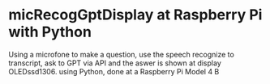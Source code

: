 # micRecogGptDisplay at Raspberry Pi with Python
Using a microfone to make a question, use the speech recognize to transcript, ask to GPT via API and the aswer is shown at display OLEDssd1306.
using Python, done at a Raspberry Pi Model 4 B
